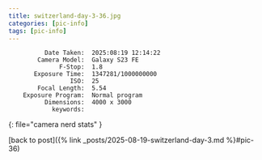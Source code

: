 ```yaml
---
title: switzerland-day-3-36.jpg
categories: [pic-info]
tags: [pic-info]
---
```


```text
          Date Taken:  2025:08:19 12:14:22
        Camera Model:  Galaxy S23 FE
              F-Stop:  1.8
       Exposure Time:  1347281/1000000000
                 ISO:  25
        Focal Length:  5.54
    Exposure Program:  Normal program
          Dimensions:  4000 x 3000
            keywords:  
```
{: file="camera nerd stats" }

[back to post]({% link _posts/2025-08-19-switzerland-day-3.md %}#pic-36)